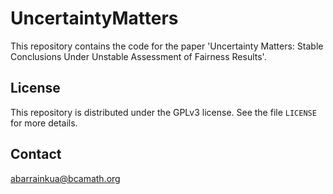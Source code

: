 # UncertaintyMatters
This repository contains the code for the paper 'Uncertainty Matters: Stable Conclusions Under Unstable
Assessment of Fairness Results'.  

## License 
This repository is distributed under the GPLv3 license. See the file `LICENSE` for more details.

## Contact
abarrainkua@bcamath.org 

